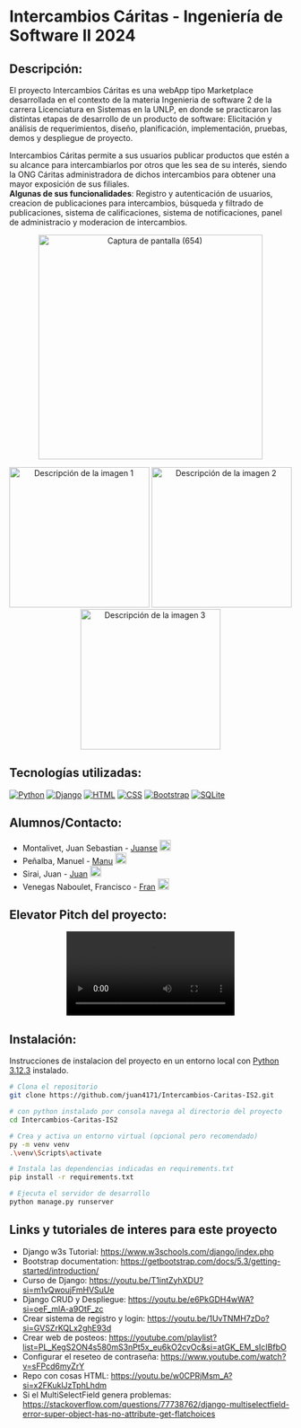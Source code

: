 # Intercambios Cáritas - Ingeniería de Software II 2024
## Descripción:
El proyecto Intercambios Cáritas es una webApp tipo Marketplace desarrollada en el contexto de la materia Ingenieria de software 2 de la carrera Licenciatura en Sistemas en la UNLP, en donde se practicaron las distintas etapas de desarrollo de un producto de software: Elicitación y análisis de requerimientos, diseño, planificación, implementación, pruebas, demos y despliegue de proyecto.

Intercambios Cáritas permite a sus usuarios publicar productos que estén a su alcance para intercambiarlos por otros que les sea de su interés, siendo la ONG Cáritas administradora de dichos intercambios para obtener una mayor exposición de sus filiales.  
**Algunas de sus funcionalidades**: Registro y autenticación de usuarios, creacion de publicaciones para intercambios, búsqueda y filtrado de publicaciones, sistema de calificaciones, sistema de notificaciones, panel de administracio y moderacion de intercambios.  

<p align="center">
  <img src="https://github.com/user-attachments/assets/5e8c4afd-11b4-40d7-a9e3-33fa2d6a9f71" alt="Captura de pantalla (654)" width="400">
</p>
<p align="center">
  <img src="https://github.com/user-attachments/assets/1c5289de-50c3-42e5-8cb5-21c1418cb5a8" alt="Descripción de la imagen 1" width="250">
  <img src="https://github.com/user-attachments/assets/d2402744-ec63-4acd-9b36-804d86d0c9ab" alt="Descripción de la imagen 2" width="250">
  <img src="https://github.com/user-attachments/assets/ab7a2e43-d791-4b6b-9837-0b7dd8ad19e6" alt="Descripción de la imagen 3" width="250">
</p>

## Tecnologías utilizadas:
[![Python](https://skillicons.dev/icons?i=python&theme=dark)](https://www.python.org/)
[![Django](https://skillicons.dev/icons?i=django&theme=dark)](https://www.djangoproject.com/)
[![HTML](https://skillicons.dev/icons?i=html&theme=dark)](https://developer.mozilla.org/es/docs/Web/HTML)
[![CSS](https://skillicons.dev/icons?i=css&theme=dark)](https://developer.mozilla.org/es/docs/Web/CSS)
[![Bootstrap](https://skillicons.dev/icons?i=bootstrap&theme=dark)](https://getbootstrap.com/)
[![SQLite](https://skillicons.dev/icons?i=sqlite&theme=dark)](https://www.sqlite.org/)  

## Alumnos/Contacto:

- Montalivet, Juan Sebastian - [Juanse](https://github.com/juan4171) [<img src="https://img.icons8.com/material-two-tone/452/github.png" alt="GitHub" width="20" height="20"/>](https://github.com/juan4171)
- Peñalba, Manuel - [Manu](https://github.com/manupenalba) [<img src="https://img.icons8.com/material-two-tone/452/github.png" alt="GitHub" width="20" height="20"/>](https://github.com/manupenalba)
- Sirai, Juan - [Juan](https://github.com/juansirai1) [<img src="https://img.icons8.com/material-two-tone/452/github.png" alt="GitHub" width="20" height="20"/>](https://github.com/juansirai)
- Venegas Naboulet, Francisco  - [Fran](https://github.com/fvenegasn) [<img src="https://img.icons8.com/material-two-tone/452/github.png" alt="GitHub" width="20" height="20"/>](https://github.com/fvenegasn)

## Elevator Pitch del proyecto:
<div align="center">
  <video src="https://github.com/user-attachments/assets/12c83bc8-3f86-4632-9c40-707635fc1dca" controls></video>
</div>

## Instalación:

Instrucciones de instalacion del proyecto en un entorno local con [Python 3.12.3](https://www.python.org/) instalado.

```bash
# Clona el repositorio
git clone https://github.com/juan4171/Intercambios-Caritas-IS2.git

# con python instalado por consola navega al directorio del proyecto
cd Intercambios-Caritas-IS2

# Crea y activa un entorno virtual (opcional pero recomendado)
py -m venv venv
.\venv\Scripts\activate

# Instala las dependencias indicadas en requirements.txt
pip install -r requirements.txt

# Ejecuta el servidor de desarrollo
python manage.py runserver
```

## Links y tutoriales de interes para este proyecto

* Django w3s Tutorial: https://www.w3schools.com/django/index.php
* Bootstrap documentation: https://getbootstrap.com/docs/5.3/getting-started/introduction/
* Curso de Django: https://youtu.be/T1intZyhXDU?si=m1vQwoujFmHVSuUe
* Django CRUD y Despliegue: https://youtu.be/e6PkGDH4wWA?si=oeF_mlA-a9OtF_zc
* Crear sistema de registro y login: https://youtu.be/1UvTNMH7zDo?si=GVSZrKQLx2ghE93d
* Crear web de posteos: https://youtube.com/playlist?list=PL_KegS2ON4s580mS3nPt5x_eu6kO2cvOc&si=atGK_EM_sIcIBfbO
* Configurar el reseteo de contraseña: https://www.youtube.com/watch?v=sFPcd6myZrY
* Repo con cosas HTML: https://youtu.be/w0CPRjMsm_A?si=x2FKuklJzTphLhdm
* Si el MultiSelectField genera problemas: https://stackoverflow.com/questions/77738762/django-multiselectfield-error-super-object-has-no-attribute-get-flatchoices
